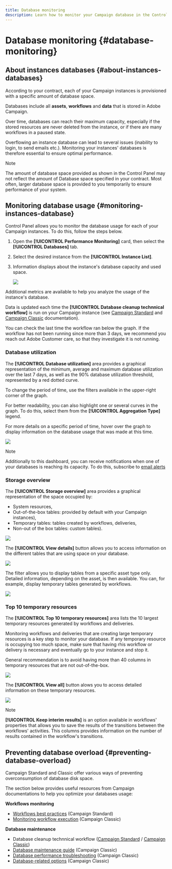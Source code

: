 ```yaml
---
title: Database monitoring
description: Learn how to monitor your Campaign database in the Control Panel
---
```


# Database monitoring {#database-monitoring}

## About instances databases {#about-instances-databases}

According to your contract, each of your Campaign instances is provisioned with a specific amount of database space.

Databases include all **assets**, **workflows** and **data** that is stored in Adobe Campaign.

Over time, databases can reach their maximum capacity, especially if the stored resources are never deleted from the instance, or if there are many workflows in a paused state.

Overflowing an instance database can lead to several issues (inability to login, to send emails etc.). Monitoring your instances' databases is therefore essential to ensure optimal performance.

>[!NOTE]
>
>The amount of database space provided as shown in the Control Panel may not reflect the amount of Database space specified in your contract. Most often, larger database space is provided to you temporarily to ensure performance of your system.

## Monitoring database usage {#monitoring-instances-database}

Control Panel allows you to monitor the database usage for each of your Campaign instances. To do this, follow the steps below.

1. Open the **[!UICONTROL Performance Monitoring]** card, then select the **[!UICONTROL Databases]** tab.

1. Select the desired instance from the **[!UICONTROL Instance List]**.

1. Information displays about the instance's database capacity and used space.

    ![](assets/databases_dashboard.png)

Additional metrics are available to help you analyze the usage of the instance's database.

Data is updated each time the **[!UICONTROL Database cleanup technnical workflow]** is run on your Campaign instance (see [Campaign Standard](https://docs.adobe.com/help/en/campaign-standard/using/administrating/application-settings/technical-workflows.html#list-of-technical-workflows) and [Campaign Classic](https://docs.adobe.com/help/en/campaign-classic/using/monitoring-campaign-classic/data-processing/database-cleanup-workflow.html) documentation).

You can check the last time the workflow ran below the graph. If the workflow has not been running since more than 3 days, we recommend you reach out Adobe Customer care, so that they investigate it is not running.

### Database utilization

The **[!UICONTROL Database utilization]** area provides a graphical representation of the minimum, average and maximum database utilization over the last 7 days, as well as the 90% database utilization threshold, represented by a red dotted curve.

To change the period of time, use the filters available in the upper-right corner of the graph.

For better readability, you can also highlight one or several curves in the graph. To do this, select them from the  **[!UICONTROL Aggregation Type]** legend.

For more details on a specific period of time, hover over the graph to display information on the database usage that was made at this time.

![](assets/databases_dashboard_detail.png)

>[!NOTE]
>
>Additionally to this dashboard, you can receive notifications when one of your databases is reaching its capacity. To do this, subscribe to [email alerts](../../performance-monitoring/using/email-alerting.md)

### Storage overview

The **[!UICONTROL Storage overview]** area provides a graphical representation of the space occupied by:

* System resources,
* Out-of-the-box tables: provided by default with your Campaign instances),
* Temporary tables: tables created by workflows, deliveries,
* Non-out of the box tables: custom tables).

![](assets/database-storage-overview.png)

The **[!UICONTROL View details]** button allows you to access information on the different tables that are using space on your database.

![](assets/database-storage-details.png)

The filter allows you to display tables from a specific asset type only. Detailed information, depending on the asset, is then available. You can, for example, display temporary tables generated by workflows.

![](assets/database-storage-overview-filter.png)

### Top 10 temporary resources

The **[!UICONTROL Top 10 temporary resources]** area lists the 10 largest temporary resources generated by workflows and deliveries.

Monitoring workflows and deliveries that are creating large temporary resources is a key step to monitor your database. If any temporary resource is occupying too much space, make sure that having rhis workflow or delivery is necessary and eventually go to your instance and stop it.

General recommendation is to avoid having more than 40 columns in temporary resources that are not out-of-the-box.

![](assets/database-top10.png)

The **[!UICONTROL View all]** button alows you to access detailed information on these temporary resources.  

![](assets/database-top10-view.png)

>[!NOTE]
>
>**[!UICONTROL Keep interim results]** is an option available in workflows' properties that allows you  to save the results of the transitions between the workflows' activities.
This columns provides information on the number of results contained in the workflow's transitions.

## Preventing database overload {#preventing-database-overload}

Campaign Standard and Classic offer various ways of preventing overconsumption of database disk space.

The section below provides useful resources from Campaign documentations to help you optimize your databases usage:

**Workflows monitoring**

* [Workflows best practices](https://docs.adobe.com/content/help/en/campaign-standard/using/managing-processes-and-data/workflow-general-operation/best-practices-workflows.html) (Campaign Standard)
* [Monitoring workflow execution](https://docs.adobe.com/help/en/campaign-classic/using/automating-with-workflows/monitoring-workflows/monitoring-workflow-execution.html) (Campaign Classic)

**Database maintenance**

* Database cleanup technnical workflow ([Campaign Standard](https://docs.adobe.com/help/en/campaign-standard/using/administrating/application-settings/technical-workflows.html#list-of-technical-workflows) / [Campaign Classic](https://docs.adobe.com/help/en/campaign-classic/using/monitoring-campaign-classic/data-processing/database-cleanup-workflow.html))
* [Database maintenance guide](https://docs.adobe.com/content/help/en/campaign-classic/using/monitoring-campaign-classic/database-maintenance/recommendations.html) (Campaign Classic)
* [Database performance troubleshooting](https://docs.adobe.com/content/help/en/campaign-classic/using/monitoring-campaign-classic/troubleshooting/database-performances.html) (Campaign Classic)
* [Database-related options](https://docs.adobe.com/help/en/campaign-classic/using/installing-campaign-classic/appendices/configuring-campaign-options.html#database) (Campaign Classic)

